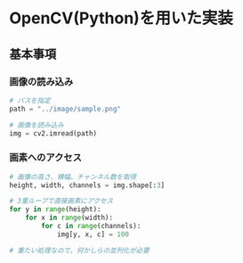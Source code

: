 # OpenCV(Python)を用いた実装

## 基本事項

### 画像の読み込み

```python
# パスを指定
path = "../image/sample.png"

# 画像を読み込み
img = cv2.imread(path)
```

### 画素へのアクセス

```python
# 画像の高さ、横幅、チャンネル数を取得
height, width, channels = img.shape[:3]

# 3重ループで直接画素にアクセス
for y in range(height):
    for x in range(width):
        for c in range(channels):
            img[y, x, c] = 100

# 重たい処理なので、何かしらの並列化が必要
```
